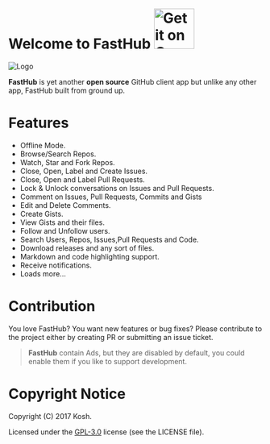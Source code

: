 # Welcome to FastHub <a href='https://play.google.com/store/apps/details?id=com.fastaccess.github&pcampaignid=MKT-Other-global-all-co-prtnr-py-PartBadge-Mar2515-1'><img alt='Get it on Google Play' src='https://play.google.com/intl/en_us/badges/images/generic/en_badge_web_generic.png' height="80px"/></a> 


![Logo](https://github.com/k0shk0sh/FastHub/blob/master/art/feature_graphic.png?raw=true "Logo")

**FastHub** is yet another <b>open source</b> GitHub client app but unlike any other app, FastHub built from ground up.
 
 
 
# Features

- Offline Mode.
- Browse/Search Repos.
- Watch, Star and Fork Repos.
- Close, Open, Label and Create Issues.
- Close, Open and Label Pull Requests.
- Lock & Unlock conversations on Issues and Pull Requests.
- Comment on Issues, Pull Requests, Commits and Gists
- Edit and Delete Comments.
- Create Gists.
- View Gists and their files.
- Follow and Unfollow users.
- Search Users, Repos, Issues,Pull Requests and Code.
- Download releases and any sort of files.
- Markdown and code highlighting support.
- Receive notifications.
- Loads more...

# Contribution

You love FastHub? You want new features or bug fixes? Please contribute to the  project either by creating PR or submitting an issue ticket.

> **FastHub** contain Ads, but they are disabled by default, you could enable them if you like to support development.

# Copyright Notice

Copyright (C) 2017 Kosh. 

Licensed under the [GPL-3.0](https://github.com/k0shk0sh/FastHub/blob/master/LICENSE)
license (see the LICENSE file).